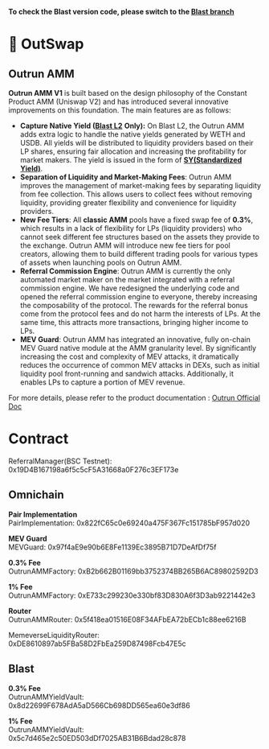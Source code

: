 **To check the Blast version code, please switch to the [Blast branch](https://github.com/OutrunFinance/Outrun-AMM/tree/blast)**

# 💱 OutSwap

## Outrun AMM

**Outrun AMM V1** is built based on the design philosophy of the Constant Product AMM (Uniswap V2) and has introduced several innovative improvements on this foundation. The main features are as follows:

* **Capture Native Yield (**[**Blast L2**](https://docs.blast.io/about-blast) **Only):** On Blast L2, the Outrun AMM adds extra logic to handle the native yields generated by WETH and USDB. All yields will be distributed to liquidity providers based on their LP shares, ensuring fair allocation and increasing the profitability for market makers. The yield is issued in the form of [**SY(Standardized Yield)**](../../outstake/yield-tokenization/sy.md).
* **Separation of Liquidity and Market-Making Fees**: Outrun AMM improves the management of market-making fees by separating liquidity from fee collection. This allows users to collect fees without removing liquidity, providing greater flexibility and convenience for liquidity providers.
* **New Fee Tiers**: All **classic AMM** pools have a fixed swap fee of **0.3%**, which results in a lack of flexibility for LPs (liquidity providers) who cannot seek different fee structures based on the assets they provide to the exchange. Outrun AMM will introduce new fee tiers for pool creators, allowing them to build different trading pools for various types of assets when launching pools on Outrun AMM.
* **Referral Commission Engine**: Outrun AMM is currently the only automated market maker on the market integrated with a referral commission engine. We have redesigned the underlying code and opened the referral commission engine to everyone, thereby increasing the composability of the protocol. The rewards for the referral bonus come from the protocol fees and do not harm the interests of LPs. At the same time, this attracts more transactions, bringing higher income to LPs.
* **MEV Guard**: Outrun AMM has integrated an innovative, fully on-chain MEV Guard native module at the AMM granularity level. By significantly increasing the cost and complexity of MEV attacks, it dramatically reduces the occurrence of common MEV attacks in DEXs, such as initial liquidity pool front-running and sandwich attacks. Additionally, it enables LPs to capture a portion of MEV revenue.

For more details, please refer to the product documentation : [Outrun Official Doc](https://outrun.gitbook.io/doc "Outrun Official Doc")

# Contract

ReferralManager(BSC Testnet): 0x19D4B167198a6f5c5cF5A31668a0F276c3EF173e  

## Omnichain

**Pair Implementation**  
PairImplementation: 0x822fC65c0e69240a475F367Fc151785bF957d020

**MEV Guard**  
MEVGuard: 0x97f4aE9e90b6E8Fe1139Ec3895B71D7DeAfDf75f

**0.3% Fee**  
OutrunAMMFactory: 0xB2b662B01169bb3752374BB265B6AC89802592D3

**1% Fee**  
OutrunAMMFactory: 0xE733c299230e330bf83D830A6f3D3ab9221442e3  

**Router**  
OutrunAMMRouter: 0x5f418ea01516E08F34AFbEA72bECb1c88ee6216B

MemeverseLiquidityRouter: 0xDE8610897ab5FBa58D2FbEa259D87498Fcb47E5c

## Blast

**0.3% Fee**  
OutrunAMMYieldVault: 0x8d22699F678AdA5aD566Cb698DD565ea60e3df86

**1% Fee**  
OutrunAMMYieldVault: 0x5c7d465e2c50ED503dDf7025AB31B6Bdad28c878
